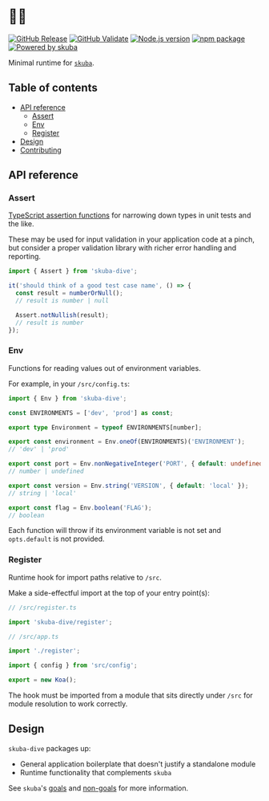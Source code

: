 # 🤿🌊

[![GitHub Release](https://github.com/seek-oss/skuba-dive/workflows/Release/badge.svg?branch=master)](https://github.com/seek-oss/skuba-dive/actions?query=workflow%3ARelease)
[![GitHub Validate](https://github.com/seek-oss/skuba-dive/workflows/Validate/badge.svg?branch=master)](https://github.com/seek-oss/skuba-dive/actions?query=workflow%3AValidate)
[![Node.js version](https://img.shields.io/badge/node-%3E%3D%2012-brightgreen)](https://nodejs.org/en/)
[![npm package](https://img.shields.io/npm/v/skuba-dive)](https://www.npmjs.com/package/skuba-dive)
[![Powered by skuba](https://img.shields.io/badge/🤿%20skuba-powered-009DC4)](https://github.com/seek-oss/skuba)

Minimal runtime for [`skuba`](https://github.com/seek-oss/skuba).

## Table of contents

- [API reference](#api-reference)
  - [Assert](#assert)
  - [Env](#env)
  - [Register](#register)
- [Design](#design)
- [Contributing](https://github.com/seek-oss/skuba-dive/blob/master/CONTRIBUTING.md)

## API reference

### Assert

[TypeScript assertion functions] for narrowing down types in unit tests and the like.

These may be used for input validation in your application code at a pinch,
but consider a proper validation library with richer error handling and reporting.

[typescript assertion functions]: https://www.typescriptlang.org/docs/handbook/release-notes/typescript-3-7.html#assertion-functions

```typescript
import { Assert } from 'skuba-dive';

it('should think of a good test case name', () => {
  const result = numberOrNull();
  // result is number | null

  Assert.notNullish(result);
  // result is number
});
```

### Env

Functions for reading values out of environment variables.

For example, in your `/src/config.ts`:

```typescript
import { Env } from 'skuba-dive';

const ENVIRONMENTS = ['dev', 'prod'] as const;

export type Environment = typeof ENVIRONMENTS[number];

export const environment = Env.oneOf(ENVIRONMENTS)('ENVIRONMENT');
// 'dev' | 'prod'

export const port = Env.nonNegativeInteger('PORT', { default: undefined });
// number | undefined

export const version = Env.string('VERSION', { default: 'local' });
// string | 'local'

export const flag = Env.boolean('FLAG');
// boolean
```

Each function will throw if its environment variable is not set and `opts.default` is not provided.

### Register

Runtime hook for import paths relative to `/src`.

Make a side-effectful import at the top of your entry point(s):

```typescript
// /src/register.ts

import 'skuba-dive/register';
```

```typescript
// /src/app.ts

import './register';

import { config } from 'src/config';

export = new Koa();
```

The hook must be imported from a module that sits directly under `/src` for module resolution to work correctly.

## Design

`skuba-dive` packages up:

- General application boilerplate that doesn't justify a standalone module
- Runtime functionality that complements `skuba`

See `skuba`'s [goals] and [non-goals] for more information.

[goals]: https://seek-oss.github.io/skuba/docs/about.html#goals
[non-goals]: https://seek-oss.github.io/skuba/docs/about.html#non-goals
